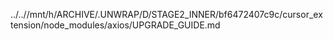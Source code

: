 ../..//mnt/h/ARCHIVE/.UNWRAP/D/STAGE2_INNER/bf6472407c9c/cursor_extension/node_modules/axios/UPGRADE_GUIDE.md